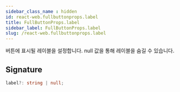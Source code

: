 ```yaml
---
sidebar_class_name : hidden
id: react-web.fullbuttonprops.label
title: FullButtonProps.label
sidebar_label: FullButtonProps.label
slug: /react-web.fullbuttonprops.label
---
```






버튼에 표시될 레이블을 설정합니다. null 값을 통해 레이블을 숨길 수 있습니다.

## Signature

```typescript
label?: string | null;
```
